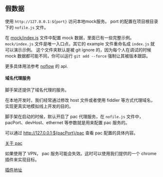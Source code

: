 ## 假数据

使用 `http://127.0.0.1:${port}` 访问本地mock服务。 port 的配置在项目根目录下的 `nofile.js` 文件。

在 [mock/index.js](mock/index.js) 文件中配置 mock 数据，里面已有一些完整示例。
`mock/index.js` 文件是唯一入口点，其它的 example 文件重命名成 `index.js` 就可以演示示例。
这个文件夹默认是被 git ignore 的，因为每个人在调试的时候 mock 数据都可能不同，你可以运行 `git add --force`
强制让其被版本跟踪。

更多具体用法参考 [noflow](https://github.com/ysmood/noflow) 的 api.


#### 域名代理服务

脚手架还提供了域名代理的服务。

在本地开发时，我们经常通过修改 host 文件或者使用 fiddler 等方式代理域名，实现更真实地模拟线上开发的目的。

脚手架在启动的时候，默认开启了 pac 代理服务，在 `nofile.js` 文件中，pacPort、devHost、ethernet 等参数就是用来配置 pac 服务的。

可以通过 http://127.0.0.1:${pacPort}/pac 查看 pac 配置的具体内容。

[关于 pac](https://en.wikipedia.org/wiki/Proxy_auto-config)

如果使用了 VPN， pac 服务可能会失效。这时可以使用我们提供的一个 chrome 插件来实现目标。

[插件地址](https://chrome.google.com/webstore/detail/troy/pbpkpnapjoaafhdnjjnnanmdbkngpnjf?utm_source=chrome-ntp-icon)
